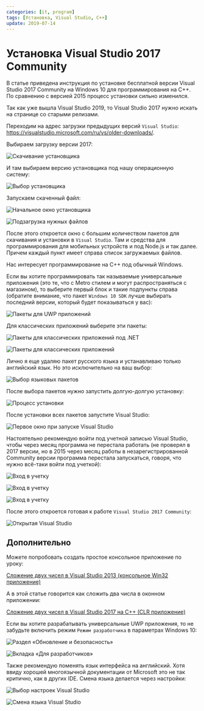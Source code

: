 ```yaml
---
categories: [it, program]
tags: [Установка, Visual Studio, C++]
update: 2019-07-14
---
```


# Установка Visual Studio 2017 Community

В статье приведена инструкция по установке бесплатной версии Visual Studio 2017 Community на Windows 10 для программирования на C++. По сравнению с версией 2015 процесс установки сильно изменился.

Так как уже вышла Visual Studio 2019, то Visual Studio 2017 нужно искать на странице со старыми релизами.

Переходим на адрес загрузки предыдущих версий `Visual Studio`: <https://visualstudio.microsoft.com/ru/vs/older-downloads/>.

Выбираем загрузку версии 2017:

![Скачивание установщика](img/download_01.png)

И там выбираем версию установщика под нашу операционную систему:

![Выбор установщика](img/download_02.png)

Запускаем скаченный файл:

![Начальное окно установщика](img/install_01.png)

![Подзагрузка нужных файлов](img/install_02.png)

После этого откроется окно с большим количеством пакетов для скачивания и установки в `Visual Studio`. Там и средства для программирования для мобильных устройств и под Node.js и так далее. Причем каждый пункт имеет справа список загружаемых файлов.

Нас интересует программирование на C++ под обычный Windows.

Если вы хотите программировать так называемые универсальные приложения (это те, что с Metro стилем и могут распространяться с магазином), то выберите первый блок и такие подпункты справа (обратите внимание, что пакет `Windows 10 SDK` лучше выбирать последний версии, который будет показываться у вас):

![Пакеты для UWP приложений](img/install_03.png)

Для классических приложений выберите эти пакеты:

![Пакеты для классических приложений под .NET](img/install_04.png)

![Пакеты для классических приложений](img/install_05.png)

Лично я еще удаляю пакет русского языка и устанавливаю только английский язык. Но это исключительно на ваш выбор:

![Выбор языковых пакетов](img/languages.png)

После выбора пакетов нужно запустить долгую-долгую установку:

![Процесс установки](img/install_06.png)

После установки всех пакетов запустите Visual Studio:

![Первое окно при запуске Visual Studio](img/install_07.png)

Настоятельно рекомендую войти под учетной записью Visual Studio, чтобы через месяц программа не перестала работать (не проверял в 2017 версии, но в 2015 через месяц работы в незарегистрированной Community версии программа перестала запускаться, говоря, что нужно всё-таки войти под учеткой):

![Вход в учетку](img/install_08.png)

![Вход в учетку](img/install_09.png)

![Вход в учетку](img/install_10.png)

После этого откроется готовая к работе `Visual Studio 2017 Community`:

![Открытая Visual Studio](img/visual-studio.png)

## Дополнительно

Можете попробовать создать простое консольное приложение по уроку:

[Сложение двух чисел в Visual Studio 2013 (консольное Win32 приложение)](/blog/2015/add-2-numbers-vs-2013-console/)

А в этой статье говорится как сложить два числа в оконном приложении:

[Сложение двух чисел в Visual Studio 2017 на C++ (CLR приложение)](/blog/2017/add-2-numbers-vs-2017-clr)

Если вы хотите разрабатывать универсальные UWP приложения, то не забудьте включить режим `Режим разработчика` в параметрах Windows 10:

![Раздел «Обновление и безопасность»](img/parameters_01.png)

![Вкладка «Для разработчиков»](img/parameters_02.png)

Также рекомендую поменять язык интерфейса на английский. Хотя ввиду хорошей многоязычной документации от Microsoft это не так критично, как в других IDE. Смена языка делается через настройки:

![Выбор настроек Visual Studio](img/lang_01.png)

![Смена языка Visual Studio](img/lang_02.png)
